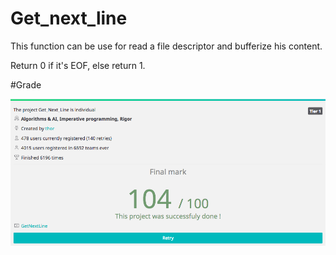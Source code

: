 # Get_next_line

This function can be use for read a file descriptor and bufferize his content. 

Return 0 if it's EOF, else return 1.

#Grade

![Grade image](get_next_line_grade.png)
